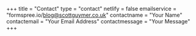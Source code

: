+++
title = "Contact"
type = "contact"
netlify = false
emailservice = "formspree.io/blog@scottguymer.co.uk"
contactname = "Your Name"
contactemail = "Your Email Address"
contactmessage = "Your Message"
+++
